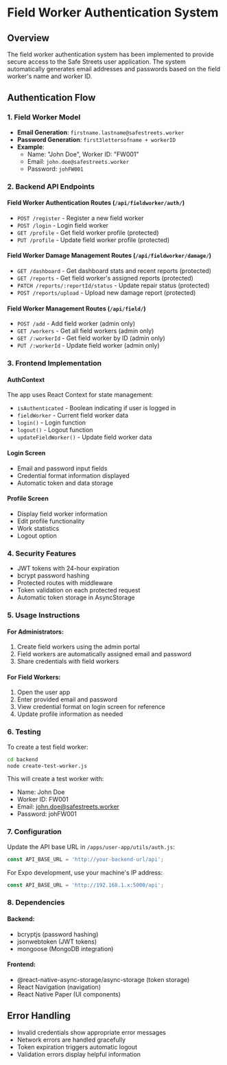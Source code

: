# Field Worker Authentication System

## Overview
The field worker authentication system has been implemented to provide secure access to the Safe Streets user application. The system automatically generates email addresses and passwords based on the field worker's name and worker ID.

## Authentication Flow

### 1. Field Worker Model
- **Email Generation**: `firstname.lastname@safestreets.worker`
- **Password Generation**: `first3lettersofname + workerID`
- **Example**: 
  - Name: "John Doe", Worker ID: "FW001"
  - Email: `john.doe@safestreets.worker`
  - Password: `johFW001`

### 2. Backend API Endpoints

#### Field Worker Authentication Routes (`/api/fieldworker/auth/`)
- `POST /register` - Register a new field worker
- `POST /login` - Login field worker
- `GET /profile` - Get field worker profile (protected)
- `PUT /profile` - Update field worker profile (protected)

#### Field Worker Damage Management Routes (`/api/fieldworker/damage/`)
- `GET /dashboard` - Get dashboard stats and recent reports (protected)
- `GET /reports` - Get field worker's assigned reports (protected)
- `PATCH /reports/:reportId/status` - Update repair status (protected)
- `POST /reports/upload` - Upload new damage report (protected)

#### Field Worker Management Routes (`/api/field/`)
- `POST /add` - Add field worker (admin only)
- `GET /workers` - Get all field workers (admin only)
- `GET /:workerId` - Get field worker by ID (admin only)
- `PUT /:workerId` - Update field worker (admin only)

### 3. Frontend Implementation

#### AuthContext
The app uses React Context for state management:
- `isAuthenticated` - Boolean indicating if user is logged in
- `fieldWorker` - Current field worker data
- `login()` - Login function
- `logout()` - Logout function
- `updateFieldWorker()` - Update field worker data

#### Login Screen
- Email and password input fields
- Credential format information displayed
- Automatic token and data storage

#### Profile Screen
- Display field worker information
- Edit profile functionality
- Work statistics
- Logout option

### 4. Security Features
- JWT tokens with 24-hour expiration
- bcrypt password hashing
- Protected routes with middleware
- Token validation on each protected request
- Automatic token storage in AsyncStorage

### 5. Usage Instructions

#### For Administrators:
1. Create field workers using the admin portal
2. Field workers are automatically assigned email and password
3. Share credentials with field workers

#### For Field Workers:
1. Open the user app
2. Enter provided email and password
3. View credential format on login screen for reference
4. Update profile information as needed

### 6. Testing

To create a test field worker:
```bash
cd backend
node create-test-worker.js
```

This will create a test worker with:
- Name: John Doe
- Worker ID: FW001
- Email: john.doe@safestreets.worker
- Password: johFW001

### 7. Configuration

Update the API base URL in `/apps/user-app/utils/auth.js`:
```javascript
const API_BASE_URL = 'http://your-backend-url/api';
```

For Expo development, use your machine's IP address:
```javascript
const API_BASE_URL = 'http://192.168.1.x:5000/api';
```

### 8. Dependencies

#### Backend:
- bcryptjs (password hashing)
- jsonwebtoken (JWT tokens)
- mongoose (MongoDB integration)

#### Frontend:
- @react-native-async-storage/async-storage (token storage)
- React Navigation (navigation)
- React Native Paper (UI components)

## Error Handling
- Invalid credentials show appropriate error messages
- Network errors are handled gracefully
- Token expiration triggers automatic logout
- Validation errors display helpful information
